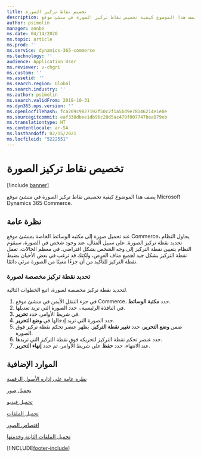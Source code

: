 ```yaml
---
title: تخصيص نقاط تركيز الصورة
description: يصف هذا الموضوع كيفية تخصيص نقاط تركيز الصورة في منشئ موقع Microsoft Dynamics 365 Commerce.
author: psimolin
manager: annbe
ms.date: 04/14/2020
ms.topic: article
ms.prod: ''
ms.service: dynamics-365-commerce
ms.technology: ''
audience: Application User
ms.reviewer: v-chgri
ms.custom: ''
ms.assetid: ''
ms.search.region: Global
ms.search.industry: ''
ms.author: psimolin
ms.search.validFrom: 2019-10-31
ms.dyn365.ops.version: ''
ms.openlocfilehash: fca209c9827192f50c2f1a5bd9e78146214e1e0e
ms.sourcegitcommit: eaf330dbee1db96c20d5ac479f007747bea079eb
ms.translationtype: HT
ms.contentlocale: ar-SA
ms.lasthandoff: 02/15/2021
ms.locfileid: "5222551"
---
```

# <a name="customize-image-focal-points"></a>تخصيص نقاط تركيز الصورة

[!include [banner](includes/banner.md)]

يصف هذا الموضوع كيفية تخصيص نقاط تركيز الصورة في منشئ موقع Microsoft Dynamics 365 Commerce.

## <a name="overview"></a>نظرة عامة

عند تحميل صورة إلى مكتبه الوسائط الخاصة بمنشئ موقع Commerce، يحاول النظام تحديد نقطة تركيز الصورة. على سبيل المثال، عند وجود شخص في الصورة، سيقوم النظام بتعيين نقطة التركيز إلى وجه الشخص بشكل افتراضي. في معظم الحالات، تعمل نقطة التركيز بشكل جيد لجميع مناف العرض، ولكنك قد ترغب في بعض الأحيان بضبط نقطة التركيز للتأكيد من أن جزءًا معينًا من الصورة مرئي دائمًا.

### <a name="define-a-custom-focal-point-for-an-image"></a>تحديد نقطة تركيز مخصصة لصورة

لتحديد نقطة تركيز مخصصة لصورة، اتبع الخطوات التالية.

1. في جزء التنقل الأيمن في منشئ موقع Commerce، حدد **مكتبة الوسائط**.
1. في النافذة الرئيسية،، حدد الصورة التي تريد تعديلها.
1. في شريط الأوامر، حدد **تحرير**.
1. حدد الصورة التي تريد إدخالها في **وضع التحرير**.
1. ضمن **وضع التحرير**، حدد **تغيير نقطة التركيز**. يظهر عنصر تحكم نقطة تركيز فوق الصورة.
1. حدد عنصر تحكم نقطة التركيز لتحريكه فوق نقطة التركيز التي تريدها.
1. عند الانتهاء، حدد **حفظ** على شريط الأوامر، ثم حدد **إنهاء التحرير**.

## <a name="additional-resources"></a>الموارد الإضافية

[نظرة عامة على إدارة الأصول الرقمية](dam-overview.md)

[تحميل صور](dam-upload-images.md)

[تحميل فيديو](dam-upload-video.md)

[تحميل الملفات](dam-upload-files.md)

[اقتصاص الصور](dam-crop-images.md)

[تحميل الملفات الثابتة وخدمتها](upload-serve-static-files.md)


[!INCLUDE[footer-include](../includes/footer-banner.md)]